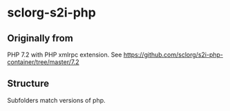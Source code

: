 # sclorg-s2i-php

## Originally from
PHP 7.2 with PHP xmlrpc extension.
See https://github.com/sclorg/s2i-php-container/tree/master/7.2

## Structure
Subfolders match versions of php.

